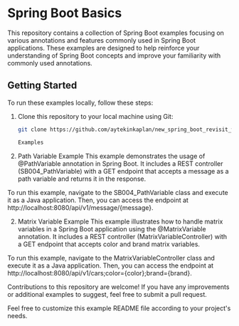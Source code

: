 # Spring Boot Basics

This repository contains a collection of Spring Boot examples focusing on various annotations and features commonly used in Spring Boot applications. These examples are designed to help reinforce your understanding of Spring Boot concepts and improve your familiarity with commonly used annotations.

## Getting Started

To run these examples locally, follow these steps:

1. Clone this repository to your local machine using Git:

   ```bash
   git clone https://github.com/aytekinkaplan/new_spring_boot_revisit_works.git

   Examples
1. Path Variable Example
This example demonstrates the usage of @PathVariable annotation in Spring Boot. It includes a REST controller (SB004_PathVariable) with a GET endpoint that accepts a message as a path variable and returns it in the response.

To run this example, navigate to the SB004_PathVariable class and execute it as a Java application. Then, you can access the endpoint at http://localhost:8080/api/v1/message/{message}.

2. Matrix Variable Example
This example illustrates how to handle matrix variables in a Spring Boot application using the @MatrixVariable annotation. It includes a REST controller (MatrixVariableController) with a GET endpoint that accepts color and brand matrix variables.

To run this example, navigate to the MatrixVariableController class and execute it as a Java application. Then, you can access the endpoint at http://localhost:8080/api/v1/cars;color={color};brand={brand}.

Contributions to this repository are welcome! If you have any improvements or additional examples to suggest, feel free to submit a pull request.



Feel free to customize this example README file according to your project's needs.


